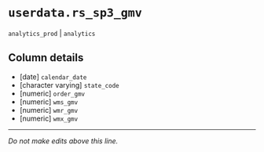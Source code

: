 # `userdata.rs_sp3_gmv`
`analytics_prod` | `analytics`

## Column details
* [date]      `calendar_date`
* [character varying] `state_code`
* [numeric]   `order_gmv`
* [numeric]   `wms_gmv`
* [numeric]   `wmr_gmv`
* [numeric]   `wmx_gmv`

-------------------------------------------------------------------------------
*Do not make edits above this line.*
